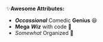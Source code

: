 ✨**Awesome Attributes:**
* **_Occassional_** Comedic **Genius** 😆
* **Mega** _**Wiz**_ with code 🤯
* _Somewhat_ Organized 🤦
